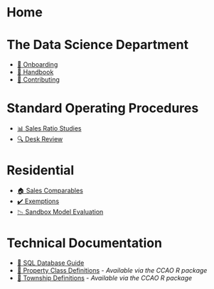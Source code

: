 # Home

# The Data Science Department

 * [:handshake: Onboarding](handbook/onboarding.md)
 * [:blue_book: Handbook](handbook/handbook.md)
 * [:construction_worker: Contributing](contributing/contributing.md)

# Standard Operating Procedures

 * [:bar_chart: Sales Ratio Studies](sops/sales-ratio-studies.md)
 * [:mag: Desk Review](sops/desk-review.md)

# Residential

 * [:house: Sales Comparables](residential/residential.md)
 * [:heavy_check_mark: Exemptions](residential/exemptions.md)
 * [:chart_with_downwards_trend: Sandbox Model Evaluation](residential/sandbox_model_evaluation.md)


# Technical Documentation

 * [:file_folder: SQL Database Guide](data/sql-database-guide.md)
 * [:bank: Property Class Definitions](data/class-definitions.pdf) - *Available via the CCAO R package*
 * [:round_pushpin: Township Definitions](data/townships.md) - *Available via the CCAO R package*
